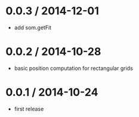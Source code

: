 0.0.3 / 2014-12-01
==================

* add som.getFit

0.0.2 / 2014-10-28
==================

* basic position computation for rectangular grids

0.0.1 / 2014-10-24
==================

* first release